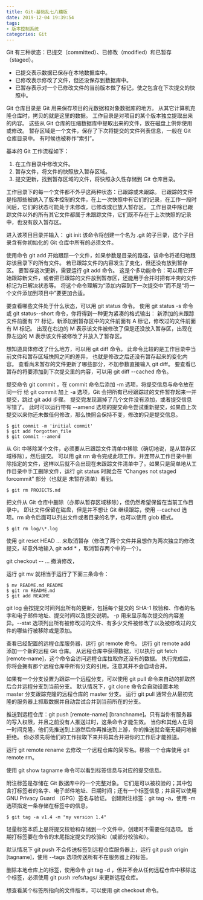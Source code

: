 ```yaml
---
title: Git-基础乱七八糟版
date: 2019-12-04 19:39:54
tags:
- 版本控制系统
categories: Git
---
```


Git 有三种状态：已提交（committed）、已修改（modified）和已暂存（staged）。
- 已提交表示数据已保存在本地数据库中。 
- 已修改表示修改了文件，但还没保存到数据库中。
- 已暂存表示对一个已修改文件的当前版本做了标记，使之包含在下次提交的快照中。

Git 仓库目录是 Git 用来保存项目的元数据和对象数据库的地方。 从其它计算机克隆仓库时，拷贝的就是这里的数据。
工作目录是对项目的某个版本独立提取出来的内容。 这些从 Git 仓库的压缩数据库中提取出来的文件，放在磁盘上供你使用或修改。
暂存区域是一个文件，保存了下次将提交的文件列表信息，一般在 Git 仓库目录中。 有时候也被称作“索引”。

基本的 Git 工作流程如下：
1. 在工作目录中修改文件。
2. 暂存文件，将文件的快照放入暂存区域。
3. 提交更新，找到暂存区域的文件，将快照永久性存储到 Git 仓库目录。

工作目录下的每一个文件都不外乎这两种状态：已跟踪或未跟踪。 
已跟踪的文件是指那些被纳入了版本控制的文件，在上一次快照中有它们的记录，在工作一段时间后，它们的状态可能处于未修改，已修改或已放入暂存区。 
工作目录中除已跟踪文件以外的所有其它文件都属于未跟踪文件，它们既不存在于上次快照的记录中，也没有放入暂存区。

进入该项目目录并输入： git init 该命令将创建一个名为 .git 的子目录，这个子目录含有你初始化的 Git 仓库中所有的必须文件。

使用命令 git add 开始跟踪一个文件，如果参数是目录的路径，该命令将递归地跟踪该目录下的所有文件。
若已跟踪文件的内容发生了变化，但还没有放到暂存区。 要暂存这次更新，需要运行 git add 命令。 这是个多功能命令：可以用它开始跟踪新文件，或者把已跟踪的文件放到暂存区，还能用于合并时把有冲突的文件标记为已解决状态等。 
将这个命令理解为“添加内容到下一次提交中”而不是“将一个文件添加到项目中”要更加合适。

要查看哪些文件处于什么状态，可以用 git status 命令。
使用 git status -s 命令或 git status--short 命令，你将得到一种更为紧凑的格式输出：
新添加的未跟踪文件前面有 ?? 标记，新添加到暂存区中的文件前面有 A 标记，修改过的文件前面有 M 标记。 出现在右边的 M 表示该文件被修改了但是还没放入暂存区，出现在靠左边的 M 表示该文件被修改了并放入了暂存区。

想知道具体修改了什么地方，可以用 git diff 命令。
此命令比较的是工作目录中当前文件和暂存区域快照之间的差异， 也就是修改之后还没有暂存起来的变化内容。
查看尚未暂存的文件更新了哪些部分，不加参数直接输入 git diff。
要查看已暂存的将要添加到下次提交里的内容，可以用 git diff --cached 命令。

提交命令 git commit ，在 commit 命令后添加 -m 选项，将提交信息与命令放在同一行
给 git commit 加上 -a 选项，Git 会把所有已经跟踪过的文件暂存起来一并提交，跳过 git add 步骤。
提交完发现漏掉了几个文件没有添加，或者提交信息写错了。 此时可以运行带有 --amend 选项的提交命令尝试重新提交，如果自上次提交以来你还未做任何修改，那么快照会保持不变，修改的只是提交信息。
```
$ git commit -m 'initial commit'
$ git add forgotten_file
$ git commit --amend
```

从 Git 中移除某个文件，必须要从已跟踪文件清单中移除（确切地说，是从暂存区域移除），然后提交。
可以用 git rm 命令完成此项工作，并连带从工作目录中删除指定的文件，这样以后就不会出现在未跟踪文件清单中了。如果只是简单地从工作目录中手工删除文件，运行 git status 时就会在 “Changes not staged forcommit” 部分（也就是 未暂存清单）看到。
```
$ git rm PROJECTS.md
```
把文件从 Git 仓库中删除（亦即从暂存区域移除），但仍然希望保留在当前工作目录中。 即让文件保留在磁盘，但是并不想让 Git 继续跟踪，使用 --cached 选项。rm 命令后面可以列出文件或者目录的名字，也可以使用 glob 模式。
```
$ git rm log/\*.log
```

使用 git reset HEAD <file>... 来取消暂存（修改了两个文件并且想作为两次独立的修改提交，却意外地输入 git add * ，取消暂存两个中的一个）。

git checkout -- <file>... 撤消修改，

运行 git mv 就相当于运行了下面三条命令：
```
$ mv README.md README
$ git rm README.md
$ git add README
```

git log 会按提交时间列出所有的更新，包括每个提交的 SHA-1 校验和、作者的名字和电子邮件地址、提交时间以及提交说明。
-p 用来显示每次提交的内容差异。--stat 选项列出所有被修改过的文件、有多少文件被修改了以及被修改过的文件的哪些行被移除或是添加。

查看已经配置的远程仓库服务器，运行 git remote 命令。
运行 git remote add <shortname> <url> 添加一个新的远程 Git 仓库。
从远程仓库中获得数据，可以执行 git fetch [remote-name]，这个命令会访问远程仓库拉取你还没有的数据。 执行完成后，你将会拥有那个远程仓库中所有分支的引用。注意其并不会自动合并。

如果有一个分支设置为跟踪一个远程分支，可以使用 git pull 命令来自动的抓取然后合并远程分支到当前分支。 
默认情况下，git clone 命令会自动设置本地 master 分支跟踪克隆的远程仓库的 master 分支。 
运行 git pull 通常会从最初克隆的服务器上抓取数据并自动尝试合并到当前所在的分支。

推送到远程仓库：git push [remote-name] [branchname]。只有当你有服务器的写入权限，并且之前没有人推送过时，这条命令才能生效。 当你和其他人在同一时间克隆，他们先推送到上游然后你再推送到上游，你的推送就会毫无疑问地被拒绝。 你必须先将他们的工作拉取下来并将其合并进你的工作后才能推送。

运行 git remote rename 去修改一个远程仓库的简写名。移除一个仓库使用 git remote rm。

使用 git show tagname 命令可以看到标签信息与对应的提交信息。

附注标签是存储在 Git 数据库中的一个完整对象。 它们是可以被校验的；其中包含打标签者的名字、电子邮件地址、日期时间；还有一个标签信息；并且可以使用 GNU Privacy Guard （GPG）签名与验证。
创建附注标签：git tag -a，使用 -m 选项指定一条存储在标签中的信息。
```
$ git tag -a v1.4 -m "my version 1.4"
```
轻量标签本质上是将提交校验和存储到一个文件中，创建时不需要任何选项。
后期打标签要在命令的末尾指定提交的校验和（或部分校验和）。

默认情况下 git push 不会传送标签到远程仓库服务器上，运行 git push origin [tagname]，使用 --tags 选项传送所有不在服务器上的标签。

删除本地仓库上的标签，使用命令 git tag -d <tagname>，但并不会从任何远程仓库中移除这个标签，必须使用 git push <remote>:refs/tags/<tagname> 来更新远程仓库。

想查看某个标签所指向的文件版本，可以使用 git checkout 命令。